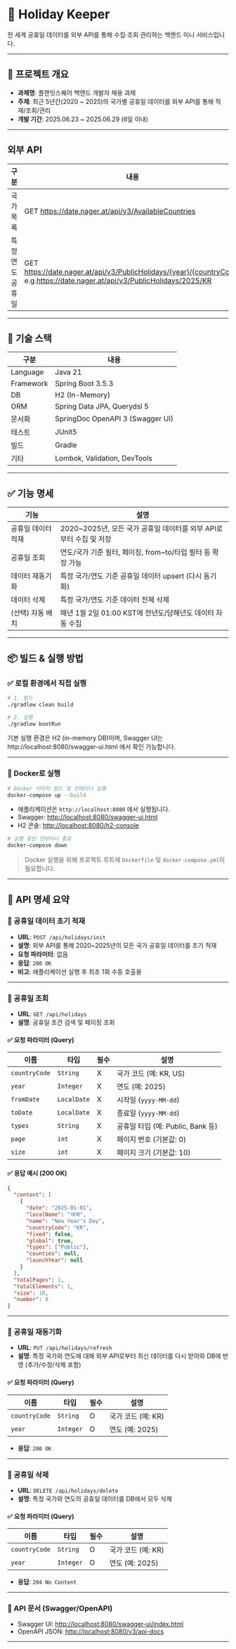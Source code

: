 # 📅 Holiday Keeper
전 세계 공휴일 데이터를 외부 API를 통해 수집·조회·관리하는 백엔드 미니 서비스입니다.

---

## 🧩 프로젝트 개요

- **과제명**: 플랜잇스퀘어 백엔드 개발자 채용 과제
- **주제**: 최근 5년간(2020 ~ 2025)의 국가별 공휴일 데이터를 외부 API를 통해 적재/조회/관리
- **개발 기간**: 2025.06.23 ~ 2025.06.29 (6일 이내)

---

## 외부 API

| 구분 | 내용 | 응답 |
|------|------|------|
| 국가목록 | GET https://date.nager.at/api/v3/AvailableCountries | 국가배열 |
| 특정 연도 공휴일 | GET https://date.nager.at/api/v3/PublicHolidays/{year}/{countryCode}<br>e.g.https://date.nager.at/api/v3/PublicHolidays/2025/KR | 공휴일 |

---

## 🔧 기술 스택

| 구분 | 내용 |
|------|------|
| Language | Java 21 |
| Framework | Spring Boot 3.5.3 |
| DB | H2 (In-Memory) |
| ORM | Spring Data JPA, Querydsl 5 |
| 문서화 | SpringDoc OpenAPI 3 (Swagger UI) |
| 테스트 | JUnit5 |
| 빌드 | Gradle |
| 기타 | Lombok, Validation, DevTools |

---

## ✅ 기능 명세

| 기능 | 설명 |
|------|------|
| 공휴일 데이터 적재 | 2020~2025년, 모든 국가 공휴일 데이터를 외부 API로부터 수집 및 저장 |
| 공휴일 조회 | 연도/국가 기준 필터, 페이징, from~to/타입 필터 등 확장 가능 |
| 데이터 재동기화 | 특정 국가/연도 기준 공휴일 데이터 upsert (다시 동기화) |
| 데이터 삭제 | 특정 국가/연도 기준 데이터 전체 삭제 |
| (선택) 자동 배치 | 매년 1월 2일 01:00 KST에 전년도/당해년도 데이터 자동 수집 |

---
## 📦 빌드 & 실행 방법

### ✅ 로컬 환경에서 직접 실행
```bash
# 1. 빌드
./gradlew clean build

# 2. 실행
./gradlew bootRun
```
기본 실행 환경은 H2 (in-memory DB)이며, Swagger UI는 http://localhost:8080/swagger-ui.html 에서 확인 가능합니다.

---

### 🐳 Docker로 실행

```bash
# Docker 이미지 빌드 및 컨테이너 실행
docker-compose up --build
```

* 애플리케이션은 `http://localhost:8080` 에서 실행됩니다.
* Swagger: [http://localhost:8080/swagger-ui.html](http://localhost:8080/swagger-ui.html)
* H2 콘솔: [http://localhost:8080/h2-console](http://localhost:8080/h2-console)

```bash
# 실행 중인 컨테이너 종료
docker-compose down
```

> Docker 실행을 위해 프로젝트 루트에 `Dockerfile` 및 `docker-compose.yml`이 필요합니다.

---
## 🔗 API 명세 요약

### 📌 공휴일 데이터 초기 적재

* **URL**: `POST /api/holidays/init`
* **설명**: 외부 API를 통해 2020\~2025년의 모든 국가 공휴일 데이터를 초기 적재
* **요청 파라미터**: 없음
* **응답**: `200 OK`
* **비고**: 애플리케이션 실행 후 최초 1회 수동 호출용

---

### 📌 공휴일 조회

* **URL**: `GET /api/holidays`
* **설명**: 공휴일 조건 검색 및 페이징 조회

#### ✅ 요청 파라미터 (Query)

| 이름            | 타입          | 필수 | 설명                         |
| ------------- | ----------- | -- | -------------------------- |
| `countryCode` | `String`    | X  | 국가 코드 (예: KR, US)          |
| `year`        | `Integer`   | X  | 연도 (예: 2025)               |
| `fromDate`    | `LocalDate` | X  | 시작일 (`yyyy-MM-dd`)         |
| `toDate`      | `LocalDate` | X  | 종료일 (`yyyy-MM-dd`)         |
| `types`       | `String`    | X  | 공휴일 타입 (예: Public, Bank 등) |
| `page`        | `int`       | X  | 페이지 번호 (기본값: 0)            |
| `size`        | `int`       | X  | 페이지 크기 (기본값: 10)           |

#### ✅ 응답 예시 (200 OK)

```json
{
  "content": [
    {
      "date": "2025-01-01",
      "localName": "새해",
      "name": "New Year's Day",
      "countryCode": "KR",
      "fixed": false,
      "global": true,
      "types": ["Public"],
      "counties": null,
      "launchYear": null
    }
  ],
  "totalPages": 1,
  "totalElements": 1,
  "size": 10,
  "number": 0
}
```

---

### 📌 공휴일 재동기화

* **URL**: `PUT /api/holidays/refresh`
* **설명**: 특정 국가와 연도에 대해 외부 API로부터 최신 데이터를 다시 받아와 DB에 반영 (추가/수정/삭제 포함)

#### ✅ 요청 파라미터 (Query)

| 이름            | 타입        | 필수 | 설명            |
| ------------- | --------- | -- | ------------- |
| `countryCode` | `String`  | O  | 국가 코드 (예: KR) |
| `year`        | `Integer` | O  | 연도 (예: 2025)  |

* **응답**: `200 OK`

---

### 📌 공휴일 삭제

* **URL**: `DELETE /api/holidays/delete`
* **설명**: 특정 국가와 연도의 공휴일 데이터를 DB에서 모두 삭제

#### ✅ 요청 파라미터 (Query)

| 이름            | 타입        | 필수 | 설명            |
| ------------- | --------- | -- | ------------- |
| `countryCode` | `String`  | O  | 국가 코드 (예: KR) |
| `year`        | `Integer` | O  | 연도 (예: 2025)  |

* **응답**: `204 No Content`

---

### 📘 API 문서 (Swagger/OpenAPI)

* Swagger UI: [http://localhost:8080/swagger-ui/index.html](http://localhost:8080/swagger-ui/index.html)
* OpenAPI JSON: [http://localhost:8080/v3/api-docs](http://localhost:8080/v3/api-docs)

---
